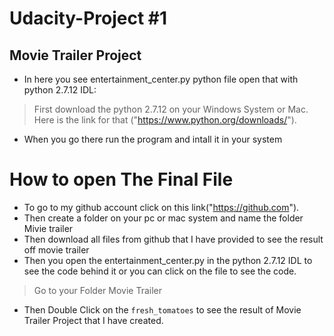 
# Udacity-Project #1

## Movie Trailer Project
* In here you see entertainment_center.py python file open that with python 2.7.12 IDL:

> First download the python 2.7.12 on your Windows System or Mac. Here is the link for that ("https://www.python.org/downloads/").
- When you go there run the program and intall it in your system

# How to open The Final File
- To go to my github account click on this link("https://github.com").
- Then create a folder on your pc or mac system and name the folder Mivie trailer
- Then download all files from github that I have provided to see the result off movie trailer
- Then you open the entertainment_center.py in the python 2.7.12 IDL to see the code behind it or you can click on the file to see the code.
>Go to your Folder Movie Trailer
- Then Double Click on the `fresh_tomatoes` to see the result of Movie Trailer Project that I have created.
